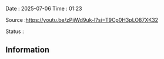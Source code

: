 Date : 2025-07-06  Time : 01:23

Source :https://youtu.be/zPijWd9uk-I?si=T9Cp0H3pLO87XK32

Status : 
## Information


